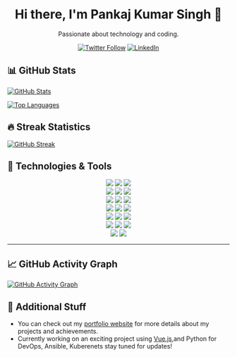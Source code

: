 <h1 align="center">Hi there, I'm Pankaj Kumar Singh 👋</h1>
<p align="center">Passionate about technology and coding.</p>

<p align="center">
  <a href="https://twitter.com/pkstiyara"><img src="https://img.shields.io/twitter/follow/pkstiyara?style=social" alt="Twitter Follow"></a>
  <a href="https://www.linkedin.com/in/pkstiyara/"><img src="https://img.shields.io/badge/LinkedIn-Connect-blue" alt="LinkedIn"></a>
</p>

## 📊 GitHub Stats

[![GitHub Stats](https://github-readme-stats.vercel.app/api?username=pkstiyara&count_private=true&show_icons=true&theme=radical)](https://github.com/pkstiyara/github-readme-stats)

[![Top Languages](https://github-readme-stats.vercel.app/api/top-langs/?username=pkstiyara&layout=compact&theme=radical)](https://github.com/pkstiyara/github-readme-stats)

## 🔥 Streak Statistics

[![GitHub Streak](https://github-readme-streak-stats.herokuapp.com/?user=pkstiyara&theme=radical)](https://github.com/DenverCoder1/github-readme-streak-stats)

## 🔧 Technologies & Tools

<p align="center">
  <img src="https://img.shields.io/badge/Code-Python-informational?style=flat&logo=python&logoColor=white&color=4AB197">
  <img src="https://img.shields.io/badge/Code-JavaScript-informational?style=flat&logo=javascript&logoColor=white&color=F7DF1E">
  <img src="https://img.shields.io/badge/Framework-React-informational?style=flat&logo=react&logoColor=white&color=61DAFB">
  <br>
  <img src="https://img.shields.io/badge/Tools-Git-informational?style=flat&logo=git&logoColor=white&color=F05032">
  <img src="https://img.shields.io/badge/Editor-VSCode-informational?style=flat&logo=visual-studio-code&logoColor=white&color=007ACC">
  <img src="https://img.shields.io/badge/Tools-Terraform-informational?style=flat&logo=terraform&logoColor=white&color=5C4EE3">
  <br>
  <img src="https://img.shields.io/badge/Tools-Ansible-informational?style=flat&logo=ansible&logoColor=white&color=EE0000">
  <img src="https://img.shields.io/badge/Tools-Jenkins-informational?style=flat&logo=jenkins&logoColor=white&color=D24939">
  <img src="https://img.shields.io/badge/Cloud-Azure-informational?style=flat&logo=microsoft-azure&logoColor=white&color=0089D6">
  <br>
  <img src="https://img.shields.io/badge/Cloud-AWS-informational?style=flat&logo=amazon-aws&logoColor=white&color=232F3E">
  <img src="https://img.shields.io/badge/Tools-Jira-informational?style=flat&logo=jira&logoColor=white&color=0052CC">
  <img src="https://img.shields.io/badge/Tools-Confluence-informational?style=flat&logo=confluence&logoColor=white&color=172B4D">
  <br>
  <img src="https://img.shields.io/badge/Tools-Bitbucket-informational?style=flat&logo=bitbucket&logoColor=white&color=0052CC">
  <img src="https://img.shields.io/badge/Tools-SonarQube-informational?style=flat&logo=sonarqube&logoColor=white&color=4E9BCD">
  <img src="https://img.shields.io/badge/Tools-Trivy-informational?style=flat&logo=trivy&logoColor=white&color=394240">
  <br>
  <img src="https://img.shields.io/badge/Tools-Docker-informational?style=flat&logo=docker&logoColor=white&color=2496ED">
  <img src="https://img.shields.io/badge/CI%2FCD-informational?style=flat&logo=jenkins&logoColor=white&color=D24939">
  <img src="https://img.shields.io/badge/Tools-Kubernetes-informational?style=flat&logo=kubernetes&logoColor=white&color=326CE5">
  <br>
  <img src="https://img.shields.io/badge/Tools-Helm-informational?style=flat&logo=helm&logoColor=white&color=277A9F">
  <img src="https://img.shields.io/badge/OS-Linux-informational?style=flat&logo=linux&logoColor=white&color=FCC624">
</p>

---
## 📈 GitHub Activity Graph

[![GitHub Activity Graph](https://activity-graph.herokuapp.com/graph?username=pkstiyara&bg_color=1F222E&color=F8D866&line=F85D7F&point=FFFFFF&hide_border=true)](https://github.com/ashutosh00710/github-readme-activity-graph)

## 🚀 Additional Stuff

- You can check out my [portfolio website](https://your-portfolio-website-url.com) for more details about my projects and achievements.
- Currently working on an exciting project using [Vue.js](https://vuejs.org/),and Python for DevOps, Ansible, Kuberenets stay tuned for updates!
